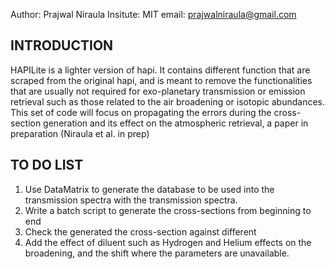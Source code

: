 
Author: Prajwal Niraula
Insitute: MIT
email: prajwalniraula@gmail.com

INTRODUCTION
----------------
HAPILite is a lighter version of hapi. It contains different function that are scraped from the original hapi, and is meant to remove the functionalities that are usually not required for exo-planetary transmission or emission retrieval such as those related to the air broadening or isotopic abundances. This set of code will focus on propagating the errors during the cross-section generation and its effect on the atmospheric retrieval, a paper in preparation (Niraula et al. in prep)

TO DO LIST
-------------------
  1. Use DataMatrix to generate the database to be used into the transmission spectra with the transmission spectra.
  2. Write a batch script to generate the cross-sections from beginning to end
  2. Check the generated the cross-section against different
  3. Add the effect of diluent such as Hydrogen and Helium effects on the broadening, and the shift where the parameters are unavailable.
